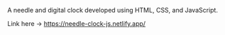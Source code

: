 A needle and digital clock developed using HTML, CSS, and JavaScript.

Link here -> https://needle-clock-js.netlify.app/
